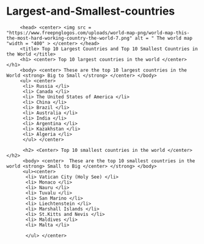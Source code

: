 # Largest-and-Smallest-countries

<!DOCTYPE html>
<html>

         <head> <center> <img src = "https://www.freepnglogos.com/uploads/world-map-png/world-map-this-the-most-hard-working-country-the-world-7.png" alt = " The world map "width = "400" > </center> </head>
		 <title> Top 10 Largest Countries and Top 10 Smallest Countries in the World </title>
		 <h1> <center> Top 10 largest countries in the world </center> </h1>
		 <body> <center> These are the top 10 largest countries in the World <strong> Big to Small </strong> </center> </body>
		 <ul> <center>
		  <li> Russia </li>
		  <li> Canada </li>
		  <li> The United States of America </li>
		  <li> China </li>
		  <li> Brazil </li>
		  <li> Australia </li>
		  <li> India </li>
		  <li> Argentina </li>
		  <li> Kazakhstan </li>
		  <li> Algeria </li>
		  </ul> </center>
		  
		  <h2> <Center> Top 10 smallest countries in the world </center> </h2>
		  <body> <center>  These are the top 10 smallest countries in the world <strong> Small to Big </center> </strong> </body>
		  <ul><center>
		   <li> Vatican City (Holy See) </li>
		   <li> Monaco </li>
		   <li> Nauru </li>
		   <li> Tuvalu </li>
		   <li> San Marino </li>
		   <li> Liechtenstein </li>
		   <li> Marshall Islands </li>
		   <li> St.Kitts and Nevis </li>
		   <li> Maldives </li>
		   <li> Malta </li>
		   
		   </ul> </center>
